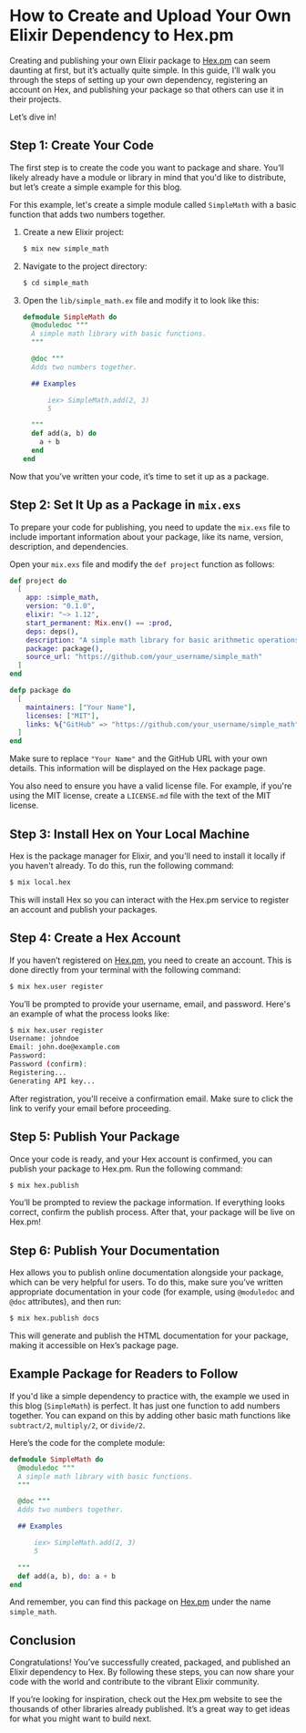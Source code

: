 # How to Create and Upload Your Own Elixir Dependency to Hex.pm

Creating and publishing your own Elixir package to [Hex.pm](https://hex.pm) can seem daunting at first, but it’s actually quite simple. In this guide, I’ll walk you through the steps of setting up your own dependency, registering an account on Hex, and publishing your package so that others can use it in their projects.

Let’s dive in!

## Step 1: Create Your Code

The first step is to create the code you want to package and share. You’ll likely already have a module or library in mind that you'd like to distribute, but let’s create a simple example for this blog.

For this example, let's create a simple module called `SimpleMath` with a basic function that adds two numbers together.

1. Create a new Elixir project:

   ```bash
   $ mix new simple_math
   ```

2. Navigate to the project directory:

   ```bash
   $ cd simple_math
   ```

3. Open the `lib/simple_math.ex` file and modify it to look like this:

   ```elixir
   defmodule SimpleMath do
     @moduledoc """
     A simple math library with basic functions.
     """

     @doc """
     Adds two numbers together.

     ## Examples

         iex> SimpleMath.add(2, 3)
         5

     """
     def add(a, b) do
       a + b
     end
   end
   ```

Now that you’ve written your code, it’s time to set it up as a package.

## Step 2: Set It Up as a Package in `mix.exs`

To prepare your code for publishing, you need to update the `mix.exs` file to include important information about your package, like its name, version, description, and dependencies.

Open your `mix.exs` file and modify the `def project` function as follows:

```elixir
def project do
  [
    app: :simple_math,
    version: "0.1.0",
    elixir: "~> 1.12",
    start_permanent: Mix.env() == :prod,
    deps: deps(),
    description: "A simple math library for basic arithmetic operations.",
    package: package(),
    source_url: "https://github.com/your_username/simple_math"
  ]
end

defp package do
  [
    maintainers: ["Your Name"],
    licenses: ["MIT"],
    links: %{"GitHub" => "https://github.com/your_username/simple_math"}
  ]
end
```

Make sure to replace `"Your Name"` and the GitHub URL with your own details. This information will be displayed on the Hex package page.

You also need to ensure you have a valid license file. For example, if you're using the MIT license, create a `LICENSE.md` file with the text of the MIT license. 

## Step 3: Install Hex on Your Local Machine

Hex is the package manager for Elixir, and you'll need to install it locally if you haven't already. To do this, run the following command:

```bash
$ mix local.hex
```

This will install Hex so you can interact with the Hex.pm service to register an account and publish your packages.

## Step 4: Create a Hex Account

If you haven’t registered on [Hex.pm](https://hex.pm), you need to create an account. This is done directly from your terminal with the following command:

```bash
$ mix hex.user register
```

You’ll be prompted to provide your username, email, and password. Here's an example of what the process looks like:

```bash
$ mix hex.user register
Username: johndoe
Email: john.doe@example.com
Password:
Password (confirm):
Registering...
Generating API key...
```

After registration, you'll receive a confirmation email. Make sure to click the link to verify your email before proceeding.

## Step 5: Publish Your Package

Once your code is ready, and your Hex account is confirmed, you can publish your package to Hex.pm. Run the following command:

```bash
$ mix hex.publish
```

You’ll be prompted to review the package information. If everything looks correct, confirm the publish process. After that, your package will be live on Hex.pm!

## Step 6: Publish Your Documentation

Hex allows you to publish online documentation alongside your package, which can be very helpful for users. To do this, make sure you’ve written appropriate documentation in your code (for example, using `@moduledoc` and `@doc` attributes), and then run:

```bash
$ mix hex.publish docs
```

This will generate and publish the HTML documentation for your package, making it accessible on Hex’s package page.

## Example Package for Readers to Follow

If you'd like a simple dependency to practice with, the example we used in this blog (`SimpleMath`) is perfect. It has just one function to add numbers together. You can expand on this by adding other basic math functions like `subtract/2`, `multiply/2`, or `divide/2`.

Here’s the code for the complete module:

```elixir
defmodule SimpleMath do
  @moduledoc """
  A simple math library with basic functions.
  """

  @doc """
  Adds two numbers together.

  ## Examples

      iex> SimpleMath.add(2, 3)
      5

  """
  def add(a, b), do: a + b
end
```

And remember, you can find this package on [Hex.pm](https://hex.pm) under the name `simple_math`.

## Conclusion

Congratulations! You’ve successfully created, packaged, and published an Elixir dependency to Hex. By following these steps, you can now share your code with the world and contribute to the vibrant Elixir community. 

If you’re looking for inspiration, check out the Hex.pm website to see the thousands of other libraries already published. It’s a great way to get ideas for what you might want to build next.
